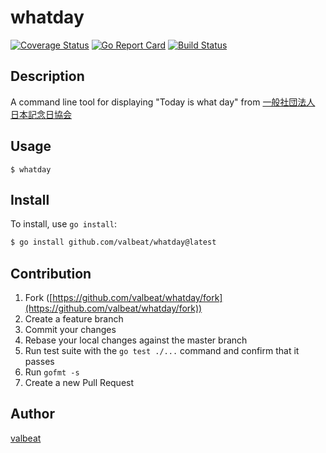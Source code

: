 # whatday
 
[![Coverage Status](https://coveralls.io/repos/github/valbeat/whatday/badge.svg?branch=feature/use_coveralls)](https://coveralls.io/github/valbeat/whatday?branch=feature/use_coveralls)
[![Go Report Card](https://goreportcard.com/badge/github.com/valbeat/whatday)](https://goreportcard.com/report/github.com/valbeat/whatday)
[![Build Status](https://app.travis-ci.com/valbeat/whatday.svg?branch=main)](https://app.travis-ci.com/valbeat/whatday)

## Description
A command line tool for displaying "Today is what day" from [一般社団法人 日本記念日協会](https://www.kinenbi.gr.jp/)

## Usage
```
$ whatday
```

## Install

To install, use `go install`:

```bash
$ go install github.com/valbeat/whatday@latest
```

## Contribution

1. Fork ([https://github.com/valbeat/whatday/fork](https://github.com/valbeat/whatday/fork))
1. Create a feature branch
1. Commit your changes
1. Rebase your local changes against the master branch
1. Run test suite with the `go test ./...` command and confirm that it passes
1. Run `gofmt -s`
1. Create a new Pull Request

## Author

[valbeat](https://github.com/valbeat)
